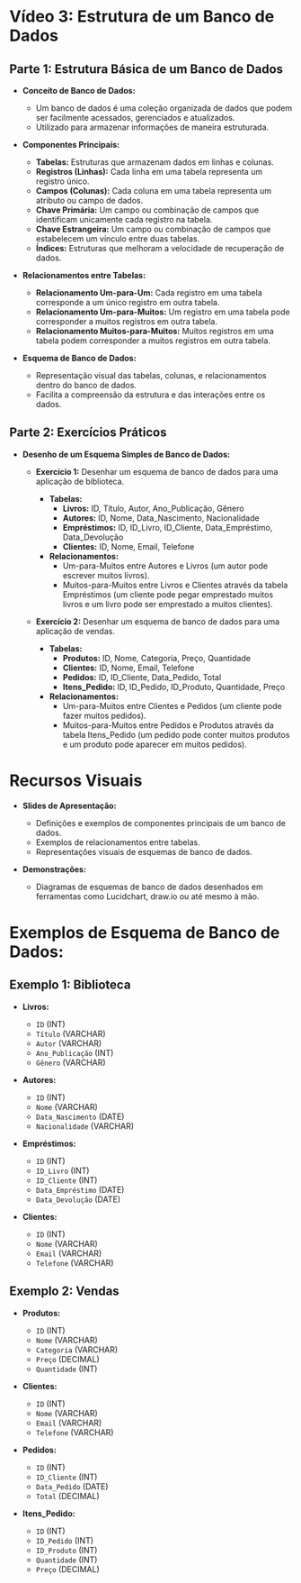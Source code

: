 # Vídeo 3: Estrutura de um Banco de Dados

## Parte 1: Estrutura Básica de um Banco de Dados
- **Conceito de Banco de Dados:**
  - Um banco de dados é uma coleção organizada de dados que podem ser facilmente acessados, gerenciados e atualizados.
  - Utilizado para armazenar informações de maneira estruturada.

- **Componentes Principais:**
  - **Tabelas:** Estruturas que armazenam dados em linhas e colunas.
  - **Registros (Linhas):** Cada linha em uma tabela representa um registro único.
  - **Campos (Colunas):** Cada coluna em uma tabela representa um atributo ou campo de dados.
  - **Chave Primária:** Um campo ou combinação de campos que identificam unicamente cada registro na tabela.
  - **Chave Estrangeira:** Um campo ou combinação de campos que estabelecem um vínculo entre duas tabelas.
  - **Índices:** Estruturas que melhoram a velocidade de recuperação de dados.

- **Relacionamentos entre Tabelas:**
  - **Relacionamento Um-para-Um:** Cada registro em uma tabela corresponde a um único registro em outra tabela.
  - **Relacionamento Um-para-Muitos:** Um registro em uma tabela pode corresponder a muitos registros em outra tabela.
  - **Relacionamento Muitos-para-Muitos:** Muitos registros em uma tabela podem corresponder a muitos registros em outra tabela.

- **Esquema de Banco de Dados:**
  - Representação visual das tabelas, colunas, e relacionamentos dentro do banco de dados.
  - Facilita a compreensão da estrutura e das interações entre os dados.

## Parte 2: Exercícios Práticos
- **Desenho de um Esquema Simples de Banco de Dados:**
  - **Exercício 1:** Desenhar um esquema de banco de dados para uma aplicação de biblioteca.
    - **Tabelas:**
      - **Livros:** ID, Título, Autor, Ano_Publicação, Gênero
      - **Autores:** ID, Nome, Data_Nascimento, Nacionalidade
      - **Empréstimos:** ID, ID_Livro, ID_Cliente, Data_Empréstimo, Data_Devolução
      - **Clientes:** ID, Nome, Email, Telefone
    - **Relacionamentos:**
      - Um-para-Muitos entre Autores e Livros (um autor pode escrever muitos livros).
      - Muitos-para-Muitos entre Livros e Clientes através da tabela Empréstimos (um cliente pode pegar emprestado muitos livros e um livro pode ser emprestado a muitos clientes).

  - **Exercício 2:** Desenhar um esquema de banco de dados para uma aplicação de vendas.
    - **Tabelas:**
      - **Produtos:** ID, Nome, Categoria, Preço, Quantidade
      - **Clientes:** ID, Nome, Email, Telefone
      - **Pedidos:** ID, ID_Cliente, Data_Pedido, Total
      - **Itens_Pedido:** ID, ID_Pedido, ID_Produto, Quantidade, Preço
    - **Relacionamentos:**
      - Um-para-Muitos entre Clientes e Pedidos (um cliente pode fazer muitos pedidos).
      - Muitos-para-Muitos entre Pedidos e Produtos através da tabela Itens_Pedido (um pedido pode conter muitos produtos e um produto pode aparecer em muitos pedidos).

# Recursos Visuais
- **Slides de Apresentação:**
  - Definições e exemplos de componentes principais de um banco de dados.
  - Exemplos de relacionamentos entre tabelas.
  - Representações visuais de esquemas de banco de dados.

- **Demonstrações:**
  - Diagramas de esquemas de banco de dados desenhados em ferramentas como Lucidchart, draw.io ou até mesmo à mão.

# Exemplos de Esquema de Banco de Dados:

## Exemplo 1: Biblioteca

- **Livros:**
  - `ID` (INT)
  - `Título` (VARCHAR)
  - `Autor` (VARCHAR)
  - `Ano_Publicação` (INT)
  - `Gênero` (VARCHAR)

- **Autores:**
  - `ID` (INT)
  - `Nome` (VARCHAR)
  - `Data_Nascimento` (DATE)
  - `Nacionalidade` (VARCHAR)

- **Empréstimos:**
  - `ID` (INT)
  - `ID_Livro` (INT)
  - `ID_Cliente` (INT)
  - `Data_Empréstimo` (DATE)
  - `Data_Devolução` (DATE)

- **Clientes:**
  - `ID` (INT)
  - `Nome` (VARCHAR)
  - `Email` (VARCHAR)
  - `Telefone` (VARCHAR)

## Exemplo 2: Vendas

- **Produtos:**
  - `ID` (INT)
  - `Nome` (VARCHAR)
  - `Categoria` (VARCHAR)
  - `Preço` (DECIMAL)
  - `Quantidade` (INT)

- **Clientes:**
  - `ID` (INT)
  - `Nome` (VARCHAR)
  - `Email` (VARCHAR)
  - `Telefone` (VARCHAR)

- **Pedidos:**
  - `ID` (INT)
  - `ID_Cliente` (INT)
  - `Data_Pedido` (DATE)
  - `Total` (DECIMAL)

- **Itens_Pedido:**
  - `ID` (INT)
  - `ID_Pedido` (INT)
  - `ID_Produto` (INT)
  - `Quantidade` (INT)
  - `Preço` (DECIMAL)
